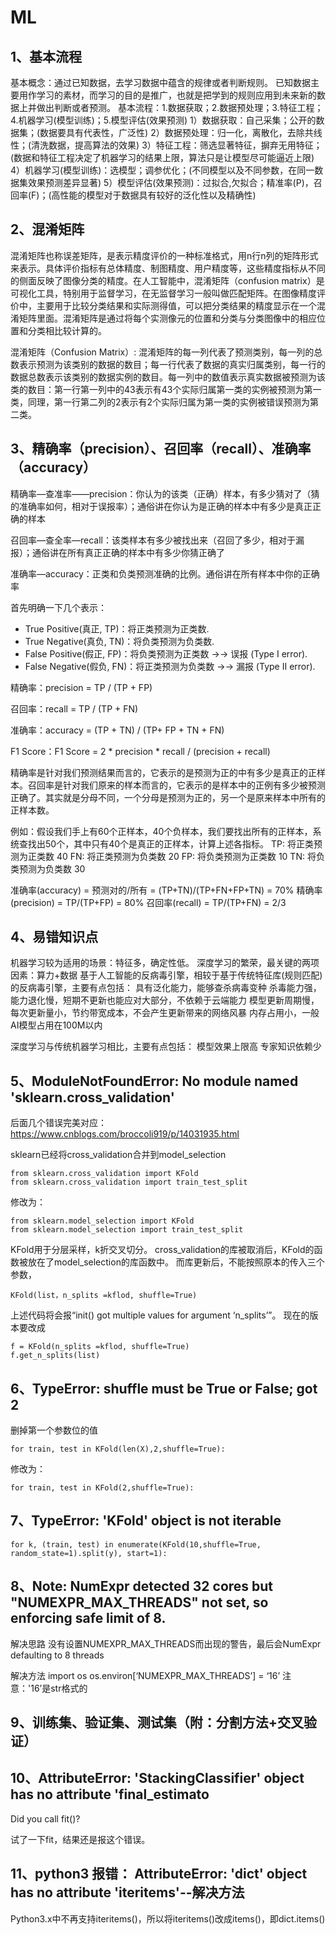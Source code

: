 # ML

## 1、基本流程
基本概念：通过已知数据，去学习数据中蕴含的规律或者判断规则。
已知数据主要用作学习的素材，而学习的目的是推广，也就是把学到的规则应用到未来新的数据上并做出判断或者预测。
基本流程：1.数据获取；2.数据预处理；3.特征工程；4.机器学习(模型训练)；5.模型评估(效果预测)
1）数据获取：自己采集；公开的数据集；(数据要具有代表性，广泛性)
2）数据预处理：归一化，离散化，去除共线性；(清洗数据，提高算法的效果)
3）特征工程：筛选显著特征，摒弃无用特征；(数据和特征工程决定了机器学习的结果上限，算法只是让模型尽可能逼近上限)
4）机器学习(模型训练)：选模型；调参优化；(不同模型以及不同参数，在同一数据集效果预测差异显著)
5）模型评估(效果预测)：过拟合,欠拟合；精准率(P)，召回率(F)；(高性能的模型对于数据具有较好的泛化性以及精确性)

## 2、混淆矩阵
混淆矩阵也称误差矩阵，是表示精度评价的一种标准格式，用n行n列的矩阵形式来表示。具体评价指标有总体精度、制图精度、用户精度等，这些精度指标从不同的侧面反映了图像分类的精度。在人工智能中，混淆矩阵（confusion matrix）是可视化工具，特别用于监督学习，在无监督学习一般叫做匹配矩阵。在图像精度评价中，主要用于比较分类结果和实际测得值，可以把分类结果的精度显示在一个混淆矩阵里面。混淆矩阵是通过将每个实测像元的位置和分类与分类图像中的相应位置和分类相比较计算的。

混淆矩阵（Confusion Matrix）:
混淆矩阵的每一列代表了预测类别，每一列的总数表示预测为该类别的数据的数目；每一行代表了数据的真实归属类别，每一行的数据总数表示该类别的数据实例的数目。每一列中的数值表示真实数据被预测为该类的数目：第一行第一列中的43表示有43个实际归属第一类的实例被预测为第一类，同理，第一行第二列的2表示有2个实际归属为第一类的实例被错误预测为第二类。

## 3、精确率（precision）、召回率（recall）、准确率（accuracy）
精确率—查准率——precision：你认为的该类（正确）样本，有多少猜对了（猜的准确率如何，相对于误报率）；通俗讲在你认为是正确的样本中有多少是真正正确的样本

召回率—查全率—recall：该类样本有多少被找出来（召回了多少，相对于漏报）；通俗讲在所有真正正确的样本中有多少你猜正确了

准确率—accuracy：正类和负类预测准确的比例。通俗讲在所有样本中你的正确率

首先明确一下几个表示：
- True Positive(真正, TP)：将正类预测为正类数.
- True Negative(真负, TN)：将负类预测为负类数.
- False Positive(假正, FP)：将负类预测为正类数 →→ 误报 (Type I error).
- False Negative(假负, FN)：将正类预测为负类数 →→ 漏报 (Type II error).

精确率：precision = TP / (TP + FP)

召回率：recall = TP / (TP + FN)

准确率：accuracy = (TP + TN) / (TP+ FP + TN + FN)

F1 Score：F1 Score = 2 * precision * recall / (precision + recall)

精确率是针对我们预测结果⽽⾔的，它表⽰的是预测为正的中有多少是真正的正样本。召回率是针对我们原来的样本⽽⾔的，它表⽰的是样本中的正例有多少被预测正确了。其实就是分母不同，⼀个分母是预测为正的，另⼀个是原来样本中所有的正样本数。

例如：假设我们手上有60个正样本，40个负样本，我们要找出所有的正样本，系统查找出50个，其中只有40个是真正的正样本，计算上述各指标。
TP: 将正类预测为正类数 40
FN: 将正类预测为负类数 20
FP: 将负类预测为正类数 10
TN: 将负类预测为负类数 30

准确率(accuracy) = 预测对的/所有 = (TP+TN)/(TP+FN+FP+TN) = 70%
精确率(precision) = TP/(TP+FP) = 80%
召回率(recall) = TP/(TP+FN) = 2/3

## 4、易错知识点
机器学习较为适用的场景：特征多，确定性低。
深度学习的繁荣，最关键的两项因素：算力+数据
基于人工智能的反病毒引擎，相较于基于传统特征库(规则匹配)的反病毒引擎，主要有点包括：
具有泛化能力，能够查杀病毒变种
杀毒能力强，能力退化慢，短期不更新也能应对大部分，不依赖于云端能力
模型更新周期慢，每次更新量小，节约带宽成本，不会产生更新带来的网络风暴
内存占用小，一般AI模型占用在100M以内

深度学习与传统机器学习相比，主要有点包括：
模型效果上限高
专家知识依赖少

## 5、ModuleNotFoundError: No module named 'sklearn.cross_validation'
后面几个错误完美对应：https://www.cnblogs.com/broccoli919/p/14031935.html

sklearn已经将cross_validation合并到model_selection
```
from sklearn.cross_validation import KFold
from sklearn.cross_validation import train_test_split
```
修改为：
```
from sklearn.model_selection import KFold
from sklearn.model_selection import train_test_split
````

KFold用于分层采样，k折交叉切分。
cross_validation的库被取消后，KFold的函数被放在了model_selection的库函数中。
而库更新后，不能按照原本的传入三个参数，
```
KFold(list，n_splits =kflod, shuffle=True)
```
上述代码将会报“init() got multiple values for argument ‘n_splits’”。
现在的版本要改成
```
f = KFold(n_splits =kflod, shuffle=True)  
f.get_n_splits(list)
```

## 6、TypeError: shuffle must be True or False; got 2
删掉第一个参数位的值
```
for train, test in KFold(len(X),2,shuffle=True):
```
修改为：
```
for train, test in KFold(2,shuffle=True):
```

## 7、TypeError: 'KFold' object is not iterable
```
for k, (train, test) in enumerate(KFold(10,shuffle=True, random_state=1).split(y), start=1):
```

## 8、Note: NumExpr detected 32 cores but "NUMEXPR_MAX_THREADS" not set, so enforcing safe limit of 8.
解决思路
没有设置NUMEXPR_MAX_THREADS而出现的警告，最后会NumExpr defaulting to 8 threads

解决方法
import os
os.environ[‘NUMEXPR_MAX_THREADS’] = ‘16’
注意：'16’是str格式的

## 9、训练集、验证集、测试集（附：分割方法+交叉验证）

## 10、AttributeError: 'StackingClassifier' object has no attribute 'final_estimato
Did you call fit()?

试了一下fit，结果还是报这个错误。

## 11、python3 报错： AttributeError: 'dict' object has no attribute 'iteritems'--解决方法
Python3.x中不再支持iteritems()，所以将iteritems()改成items()，即dict.items()










